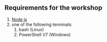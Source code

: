 

## Requirements for the workshop
1. [Node js]()
2. one of the following terminals:
   1. bash (Linux)
   2. PowerShell V7 (Windows) 

